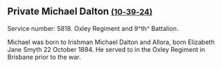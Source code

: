 ## Private Michael Dalton <small>[(10‑39‑24)](https://brisbane.discovereverafter.com/profile/31728165 "Go to Memorial Information" )</small>

Service number: 5818. Oxley Regiment and 9^th^ Battalion.

Michael was born to Irishman Michael Dalton and Allora, born Elizabeth Jane Smyth 22 October 1894. He served to in the Oxley Regiment in Brisbane prior to the war.
